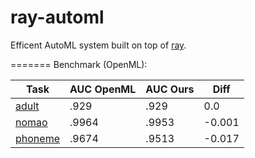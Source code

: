 # ray-automl

Efficent AutoML system built on top of [ray](https://github.com/ray-project/ray).

=======
Benchmark (OpenML):

| Task | AUC OpenML | AUC Ours | Diff |
| --- | --- | --- | --- |
| [adult](https://www.openml.org/t/7592) | .929 | .929 | 0.0 |
| [nomao](https://www.openml.org/t/9977) | .9964 | .9953 | -0.001 |
| [phoneme](https://www.openml.org/t/9952) | .9674 | .9513 | -0.017 |
